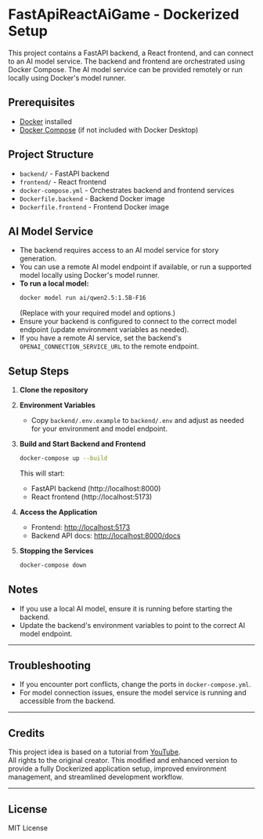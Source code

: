 # FastApiReactAiGame - Dockerized Setup

This project contains a FastAPI backend, a React frontend, and can connect to an AI model service. The backend and frontend are orchestrated using Docker Compose. The AI model service can be provided remotely or run locally using Docker's model runner.

## Prerequisites
- [Docker](https://www.docker.com/products/docker-desktop) installed
- [Docker Compose](https://docs.docker.com/compose/) (if not included with Docker Desktop)

## Project Structure
- `backend/` - FastAPI backend
- `frontend/` - React frontend
- `docker-compose.yml` - Orchestrates backend and frontend services
- `Dockerfile.backend` - Backend Docker image
- `Dockerfile.frontend` - Frontend Docker image

## AI Model Service
- The backend requires access to an AI model service for story generation.
- You can use a remote AI model endpoint if available, or run a supported model locally using Docker's model runner.
- **To run a local model:**
  ```sh
  docker model run ai/qwen2.5:1.5B-F16
  ```
  (Replace with your required model and options.)
- Ensure your backend is configured to connect to the correct model endpoint (update environment variables as needed).
- If you have a remote AI service, set the backend's `OPENAI_CONNECTION_SERVICE_URL` to the remote endpoint.

## Setup Steps

1. **Clone the repository**

2. **Environment Variables**
    - Copy `backend/.env.example` to `backend/.env` and adjust as needed for your environment and model endpoint.

3. **Build and Start Backend and Frontend**
   ```sh
   docker-compose up --build
   ```
   This will start:
    - FastAPI backend (http://localhost:8000)
    - React frontend (http://localhost:5173)

4. **Access the Application**
    - Frontend: [http://localhost:5173](http://localhost:5173)
    - Backend API docs: [http://localhost:8000/docs](http://localhost:8000/docs)

5. **Stopping the Services**
   ```sh
   docker-compose down
   ```

## Notes
- If you use a local AI model, ensure it is running before starting the backend.
- Update the backend's environment variables to point to the correct AI model endpoint.

---

## Troubleshooting
- If you encounter port conflicts, change the ports in `docker-compose.yml`.
- For model connection issues, ensure the model service is running and accessible from the backend.

---
## Credits

This project idea is based on a tutorial from [YouTube](https://www.youtube.com/watch?v=_1P0Uqk50Ps&t=10468s).  
All rights to the original creator.
This modified and enhanced version to provide a fully Dockerized application setup, improved environment management, and streamlined development workflow.

---

## License
MIT License
